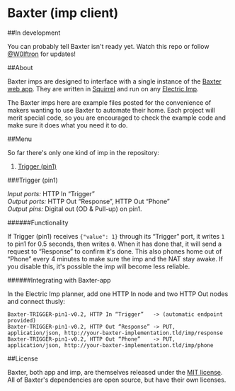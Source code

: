 Baxter (imp client)
=============

##In development

You can probably tell Baxter isn't ready yet. Watch this repo or follow [@W0lftron](https://twitter.com/W0lftron) for updates!

##About

Baxter imps are designed to interface with a single instance of the [Baxter web app](https://github.com/thure/baxter-app).
They are written in [Squirrel](http://squirrel-lang.org) and run on any [Electric Imp](http://electricimp.com).

The Baxter imps here are example files posted for the convenience of makers wanting to use Baxter to automate their home.
Each project will merit special code, so you are encouraged to check the example code and make sure it does what you need it to do.

##Menu

So far there's only one kind of imp in the repository:

1. [Trigger (pin1)](#trigger-pin1)

###Trigger (pin1)

*Input ports:* HTTP In “Trigger”  
*Output ports:* HTTP Out “Response”, HTTP Out “Phone”  
*Output pins:* Digital out (OD & Pull-up) on pin1.

######Functionality

If Trigger (pin1) receives `{"value": 1}` through its “Trigger” port, it writes `1` to pin1 for 0.5 seconds, then writes `0`.
When it has done that, it will send a request to “Response” to confirm it's done.
This also phones home out of “Phone” every 4 minutes to make sure the imp and the NAT stay awake. If you disable this, it's possible the imp will become less reliable.

######Integrating with Baxter-app

In the Electric Imp planner, add one HTTP In node and two HTTP Out nodes and connect thusly:

    Baxter-TRIGGER-pin1-v0.2, HTTP In “Trigger”   -> (automatic endpoint provided)
    Baxter-TRIGGER-pin1-v0.2, HTTP Out “Response” -> PUT, application/json, http://your-baxter-implementation.tld/imp/response
    Baxter-TRIGGER-pin1-v0.2, HTTP Out “Phone”    -> PUT, application/json, http://your-baxter-implementation.tld/imp/phone

##License

Baxter, both app and imp, are themselves released under the [MIT license](http://bureaujs.org/license).
All of Baxter's dependencies are open source, but have their own licenses.